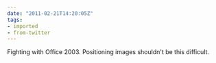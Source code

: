```yaml
---
date: "2011-02-21T14:20:05Z"
tags:
- imported
- from-twitter
---
```

Fighting with Office 2003. Positioning images shouldn't be this difficult.
